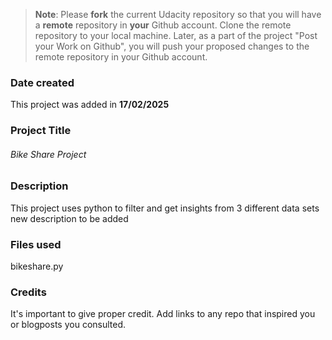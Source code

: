 >**Note**: Please **fork** the current Udacity repository so that you will have a **remote** repository in **your** Github account. Clone the remote repository to your local machine. Later, as a part of the project "Post your Work on Github", you will push your proposed changes to the remote repository in your Github account.

### Date created
This project was added in **17/02/2025**

### Project Title
###### Bike Share Project

### Description
This project uses python to filter and get insights from 3 different data sets
new description to be added 

### Files used
bikeshare.py

### Credits
It's important to give proper credit. Add links to any repo that inspired you or blogposts you consulted.

